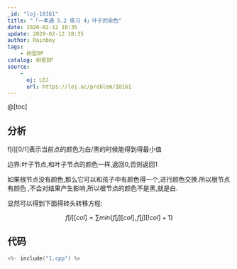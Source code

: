 ```yaml
---
_id: "loj-10161"
title: "「一本通 5.2 练习 4」叶子的染色"
date: 2020-02-12 10:35
update: 2020-02-12 10:35
author: Rainboy
tags:
    - 树型DP
catalog: 树型DP
source: 
    - 
      oj: LOJ
      url: https://loj.ac/problem/10161
---
```



@[toc]
## 分析

f[i][0/1]表示当前点的颜色为白/黑的时候能得到得最小值

边界:叶子节点,和叶子节点的颜色一样,返回0,否则返回1


如果根节点没有颜色,那么它可以和孩子中有颜色得一个,进行颜色交换.所以根节点有颜色 ,不会对结果产生影响,所以根节点的颜色不是黑,就是白.

显然可以得到下面得转头转移方程:

$$
f[i][col] = \sum min\{f[j][col],f[j][!col]+1\}
$$

## 代码

```c
<%- include("1.cpp") %>
```

